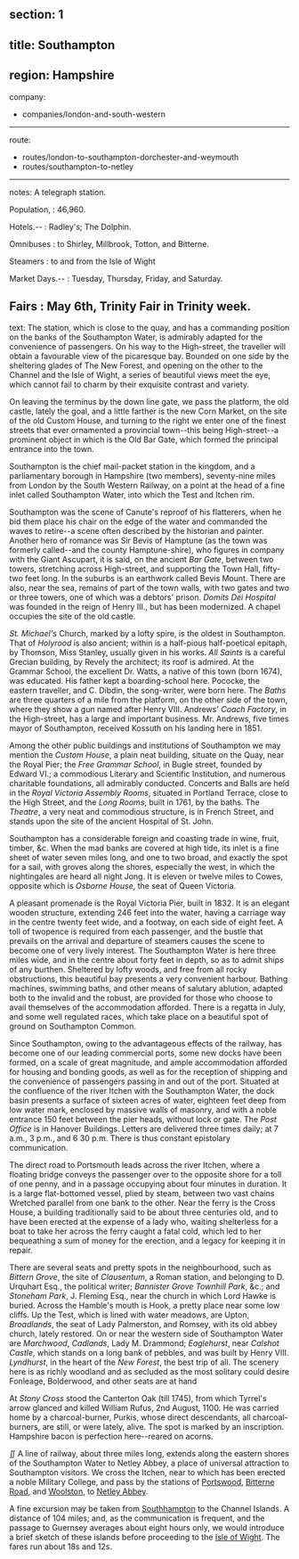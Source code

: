 ﻿section: 1
----
title: Southampton
----
region: Hampshire
----
company:
- companies/london-and-south-western
----
route:
- routes/london-to-southampton-dorchester-and-weymouth
- routes/southampton-to-netley
----
notes: A telegraph station.

Population,
: 46,960.

Hotels.--
: Radley's; The Dolphin.

Omnibuses
: to Shirley, Millbrook, Totton, and Bitterne.

Steamers
: to and from the Isle of Wight

Market Days.--
: Tuesday, Thursday, Friday, and Saturday.

Fairs
: May 6th, Trinity Fair in Trinity week.
----
text: The station, which is close to the quay, and has a commanding position on the banks of the Southampton Water, is admirably adapted for the convenience of passengers. On his way to the High-street, the traveller will obtain a favourable view of the picaresque bay. Bounded on one side by the sheltering glades of The New Forest, and opening on the other to the Channel and the Isle of Wight, a series of beautiful views meet the eye, which cannot fail to charm by their exquisite contrast and variety.

On leaving the terminus by the down line gate, we pass the platform, the old castle, lately the goal, and a little farther is the new Corn Market, on the site of the old Custom House, and turning to the right we enter one of the finest streets that ever ornamented a provincial town--this being High-street--a prominent object in which is the Old Bar Gate, which formed the principal entrance into the town.

Southampton is the chief mail-packet station in the kingdom, and a parliamentary borough in Hampshire (two members), seventy-nine miles from London by the South Western Railway, on a point at the head of a fine inlet called Southampton Water, into which the Test and Itchen rim.

Southampton was the scene of Canute's reproof of his flatterers, when he bid them place his chair on the edge of the water and commanded the waves to retire--a scene often described by the historian and painter. Another hero of romance was Sir Bevis of Hamptune (as the town was formerly called--and the county Hamptune-shire), who figures in company with the Giant Ascupart, it is said, on the ancient *Bar Gate*, between two towers, stretching across High-street, and supporting the Town Hall, fifty-two feet long. In the suburbs is an earthwork called Bevis Mount. There are also, near the sea, remains of part of the town walls, with two gates and two or three towers, one of which was a debtors' prison. *Domits Dei Hospital* was founded in the reign of Henry III., but has been modernized. A chapel occupies the site of the old castle.

*St. Michael's* Church, marked by a lofty spire, is the oldest in Southampton. That of *Holyrood* is also ancient; within is a half-pious half-poetical epitaph, by Thomson, Miss Stanley, usually given in his works. *All Saints* is a careful Grecian building, by Revely the architect; its roof is admired. At the Grammar School, the excellent Dr. Watts, a native of this town (born 1674), was educated. His father kept a boarding-school here. Pococke, the eastern traveller, and C. Dibdin, the song-writer, were born here. The *Baths* are three quarters of a mile from the platform, on the other side of the town, where they show a gun named after Henry VIII. Andrews' *Coach Factory*, in the High-street, has a large and important business. Mr. Andrews, five times mayor of Southampton, received Kossuth on his landing here in 1851.

Among the other public buildings and institutions of Southampton we may mention the *Custom House*, a plain neat building, situate on the Quay, near the Royal Pier; the *Free Grammar School*, in Bugle street, founded by Edward VI.; a commodious Literary and Scientific Institution, and numerous charitable foundations, all admirably conducted. Concerts and Balls are held in the *Royal Victoria Assembly Rooms*, situated in Portland Terrace, close to the High Street, and the *Long Rooms*, built in 1761, by the baths. The *Theatre*, a very neat and commodious structure, is in French Street, and stands upon the site of the ancient Hospital of St. John.

Southampton has a considerable foreign and coasting trade in wine, fruit, timber, &c. When the mad banks are covered at high tide, its inlet is a fine sheet of water seven miles long, and one to two broad, and exactly the spot for a sail, with groves along the shores, especially the west, in which the nightingales are heard all night Jong. It is eleven or twelve miles to Cowes, opposite which is *Osborne House*, the seat of Queen Victoria.

A pleasant promenade is the Royal Victoria Pier, built in 1832. It is an elegant wooden structure, extending 246 feet into the water, having a carriage way in the centre twenty feet wide, and a footway, on each side of eight feet. A toll of twopence is required from each passenger, and the bustle that prevails on the arrival and departure of steamers causes the scene to become one of very lively interest. The Southampton Water is here three miles wide, and in the centre about forty feet in depth, so as to admit ships of any burthen. Sheltered by lofty woods, and free from all rocky obstructions, this beautiful bay presents a very convenient harbour. Bathing machines, swimming baths, and other means of salutary ablution, adapted both to the invalid and the robust, are provided for those who choose to avail themselves of the accommodation afforded. There is a regatta in July, and some well regulated races, which take place on a beautiful spot of ground on Southampton Common.

Since Southampton, owing to the advantageous effects of the railway, has become one of our leading commercial ports, some new docks have been formed, on a scale of great magnitude, and ample accommodation afforded for housing and bonding goods, as well as for the reception of shipping and the convenience of passengers passing in and out of the port. Situated at the confluence of the river Itchen with the Southampton Water, the dock basin presents a surface of sixteen acres of water, eighteen feet deep from low water mark, enclosed by massive walls of masonry, and with a noble entrance 150 feet between the pier heads, without lock or gate. The *Post Office* is in Hanover Buildings. Letters are delivered three times daily; at 7 a.m., 3 p.m., and 6 30 p.m. There is thus constant epistolary communication.

The direct road to Portsmouth leads across the river Itchen, where a floating bridge conveys the passenger over to the opposite shore for a toll of one penny, and in a passage occupying about four minutes in duration. It is a large flat-bottomed vessel, plied by steam, between two vast chains Wretched parallel from one bank to the other. Near the ferry is the Cross House, a building traditionally said to be about three centuries old, and to have been erected at the expense of a lady who, waiting shelterless for a boat to take her across the ferry caught a fatal cold, which led to her bequeathing a sum of money for the erection, and a legacy for keeping it in repair.

There are several seats and pretty spots in the neighbourhood, such as *Bittern Grove*, the site of *Clausentum*, a Roman station, and belonging to D. Urquhart Esq., the political writer; *Bannister Grove* *Townhill Park*, &c.; and *Stoneham Park*, J. Fleming Esq., near the church in which Lord Hawke is buried. Across the Hamble's mouth is Hook, a pretty place near some low cliffs. Up the Test, which is lined with water meadows, are Upton, *Broadlands*, the seat of Lady Palmerston, and Romsey, with its old abbey church, lately restored. On or near the western side of Southampton Water are *Marchwood*, *Cadlands*, Lady M. Drammond; *Eaglehurst*, near *Calshot Castle*, which stands on a long bank of pebbles, and was built by Henry VIII. *Lyndhurst*, in the heart of the *New Forest*, the best trip of all. The scenery here is as richly woodland and as secluded as the most solitary could desire Fonleage, Bolderwood, and other seats are at hand

At *Stony Cross* stood the Canterton Oak (till 1745), from which Tyrrel's arrow glanced and killed William Rufus, 2nd August, 1100. He was carried home by a charcoal-burner, Purkis, whose direct descendants, all charcoal-burners, are still, or were lately, alive. The spot is marked by an inscription. Hampshire bacon is perfection here--reared on acorns.

&#8748; A line of railway, about three miles long, extends along the eastern shores of the Southampton Water to Netley Abbey, a place of universal attraction to Southampton visitors. We cross the Itchen, near to which has been erected a noble Military College, and pass by the stations of [Portswood](/stations/portswood), [Bitterne Road](/stations/bitterne-road), and [Woolston](/stations/woolston), to [Netley Abbey](/stations/netley-abbey).

A fine excursion may be taken from [Southhampton](/stations/southampton) to the Channel Islands. A distance of 104 miles; and, as the communication  is frequent, and the passage to Guernsey averages about eight hours only, we would introduce a brief sketch of these islands before proceeding to the [Isle of Wight](/regions/england/isle-of-wight). The fares run about 18s and 12s.